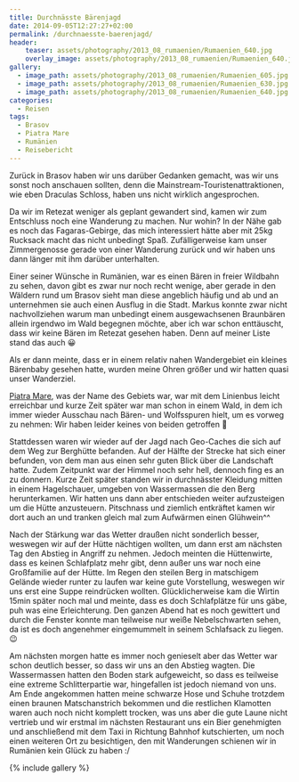 ```yaml
---
title: Durchnässte Bärenjagd
date: 2014-09-05T12:27:27+02:00
permalink: /durchnaesste-baerenjagd/
header:
    teaser: assets/photography/2013_08_rumaenien/Rumaenien_640.jpg
    overlay_image: assets/photography/2013_08_rumaenien/Rumaenien_640.jpg
gallery:
  - image_path: assets/photography/2013_08_rumaenien/Rumaenien_605.jpg
  - image_path: assets/photography/2013_08_rumaenien/Rumaenien_630.jpg
  - image_path: assets/photography/2013_08_rumaenien/Rumaenien_640.jpg
categories:
  - Reisen
tags:
  - Brasov
  - Piatra Mare
  - Rumänien
  - Reisebericht
---
```


Zurück in Brasov haben wir uns darüber Gedanken gemacht, was wir uns sonst noch anschauen sollten, 
denn die Mainstream-Touristenattraktionen, wie eben Draculas Schloss, haben uns nicht wirklich angesprochen.

Da wir im Retezat weniger als geplant gewandert sind, kamen wir zum Entschluss noch eine Wanderung zu machen. Nur wohin? 
In der Nähe gab es noch das Fagaras-Gebirge, das mich interessiert hätte aber mit 25kg Rucksack macht das nicht unbedingt Spaß. 
Zufälligerweise kam unser Zimmergenosse gerade von einer Wanderung zurück und wir haben uns dann länger mit ihm darüber unterhalten.

Einer seiner Wünsche in Rumänien, war es einen Bären in freier Wildbahn zu sehen, davon gibt es zwar nur noch recht wenige, 
aber gerade in den Wäldern rund um Brasov sieht man diese angeblich häufig und ab und an unternehmen sie auch einen Ausflug in die Stadt. 
Markus konnte zwar nicht nachvollziehen warum man unbedingt einem ausgewachsenen Braunbären allein irgendwo im Wald begegnen möchte, 
aber ich war schon enttäuscht, dass wir keine Bären im Retezat gesehen haben. Denn auf meiner Liste stand das auch 😀

Als er dann meinte, dass er in einem relativ nahen Wandergebiet ein kleines Bärenbaby gesehen hatte, 
wurden meine Ohren größer und wir hatten quasi unser Wanderziel.

[Piatra Mare](https://de.wikipedia.org/wiki/Piatra-Mare-Gebirge), was der Name des Gebiets war, 
war mit dem Linienbus leicht erreichbar und kurze Zeit später war man schon in einem Wald, 
in dem ich immer wieder Ausschau nach Bären- und Wolfsspuren hielt, um es vorweg zu nehmen: Wir haben leider keines von beiden getroffen 🙁

Stattdessen waren wir wieder auf der Jagd nach Geo-Caches die sich auf dem Weg zur Berghütte befanden. 
Auf der Hälfte der Strecke hat sich einer befunden, von dem man aus einen sehr guten Blick über die Landschaft hatte. 
Zudem Zeitpunkt war der Himmel noch sehr hell, dennoch fing es an zu donnern. Kurze Zeit später standen wir in 
durchnässter Kleidung mitten in einem Hagelschauer, umgeben von Wassermassen die den Berg herunterkamen. 
Wir hatten uns dann aber entschieden weiter aufzusteigen um die Hütte anzusteuern. 
Pitschnass und ziemlich entkräftet kamen wir dort auch an und tranken gleich mal zum Aufwärmen einen Glühwein^^

Nach der Stärkung war das Wetter draußen nicht sonderlich besser, weswegen wir auf der Hütte nächtigen wollten, 
um dann erst am nächsten Tag den Abstieg in Angriff zu nehmen. Jedoch meinten die Hüttenwirte, 
dass es keinen Schlafplatz mehr gibt, denn außer uns war noch eine Großfamilie auf der Hütte. 
Im Regen den steilen Berg in matschigem Gelände wieder runter zu laufen war keine gute Vorstellung, 
weswegen wir uns erst eine Suppe reindrücken wollten. Glücklicherweise kam die Wirtin 15min später noch mal und meinte, 
dass es doch Schlafplätze für uns gäbe, puh was eine Erleichterung. Den ganzen Abend hat es noch gewittert 
und durch die Fenster konnte man teilweise nur weiße Nebelschwarten sehen, da ist es doch angenehmer eingemummelt in seinem Schlafsack zu liegen. 😉

Am nächsten morgen hatte es immer noch genieselt aber das Wetter war schon deutlich besser, 
so dass wir uns an den Abstieg wagten. Die Wassermassen hatten den Boden stark aufgeweicht, 
so dass es teilweise eine extreme Schlitterpartie war, hingefallen ist jedoch niemand von uns. 
Am Ende angekommen hatten meine schwarze Hose und Schuhe trotzdem einen braunen Matschanstrich bekommen 
und die restlichen Klamotten waren auch noch nicht komplett trocken, was uns aber die gute Laune nicht vertrieb 
und wir erstmal im nächsten Restaurant uns ein Bier genehmigten und anschließend mit dem Taxi in Richtung Bahnhof kutschierten, 
um noch einen weiteren Ort zu besichtigen, den mit Wanderungen schienen wir in Rumänien kein Glück zu haben :/

{% include gallery %}